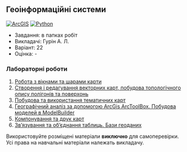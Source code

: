 ## Геоінформаційні системи

[![ArcGIS](https://img.shields.io/badge/ArcGIS-4285F4?style=for-the-badge&logo=google%20earth&logoColor=white)](#)
[![Python](https://img.shields.io/badge/Python-005494?style=for-the-badge&logo=python&logoColor=yellow)](#)

- Завдання: в папках робіт
- Викладачі: Гурін А. Л.
- Варіант: 22 
- Оцінка: -

### Лабораторні роботи
 1. [Робота з вікнами та шарами карти](https://github.com/xairaven/KPI-Labs/tree/main/4thSemester/Geoinformation%20Systems/Lab1)<br>
 2. [Створення і редагування векторних карт, побудова топологічного опису полігонів та поверхонь](https://github.com/xairaven/KPI-Labs/tree/main/4thSemester/Geoinformation%20Systems/Lab2)<br>
 3. [Побудова та використання тематичних карт](https://github.com/xairaven/KPI-Labs/tree/main/4thSemester/Geoinformation%20Systems/Lab3)<br>
 4. [Географічний аналіз за допомогою ArcGis ArcToolBox. Побудова моделей в ModelBuilder](https://github.com/xairaven/KPI-Labs/tree/main/4thSemester/Geoinformation%20Systems/Lab4)<br>
 5. [Компонування та друк карт](https://github.com/xairaven/KPI-Labs/tree/main/4thSemester/Geoinformation%20Systems/Lab5)<br>
 6. [Зв’язування та об’єднання таблиць. Бази геоданих](https://github.com/xairaven/KPI-Labs/tree/main/4thSemester/Geoinformation%20Systems/Lab6)<br>

Використовуйте розміщені матеріали **виключно** для самоперевірки.<br>
Усі права на навчальні матеріали належать викладачу.